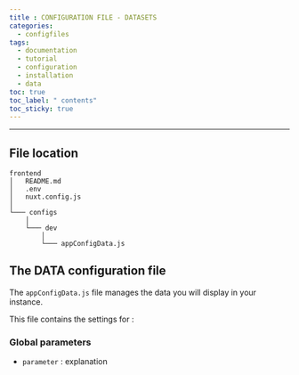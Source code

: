 ```yaml
---
title : CONFIGURATION FILE - DATASETS
categories:
  - configfiles
tags:
  - documentation
  - tutorial
  - configuration
  - installation
  - data
toc: true
toc_label: " contents"
toc_sticky: true
---
```


--------

## File location

```shell
frontend
│   README.md
│   .env
│   nuxt.config.js
│
└─── configs
    │
    └─── dev
        │
        └─── appConfigData.js

```

## The DATA configuration file

The `appConfigData.js` file manages the data you will display in your instance.

This file contains the settings for :

### Global parameters

- `parameter` : explanation
